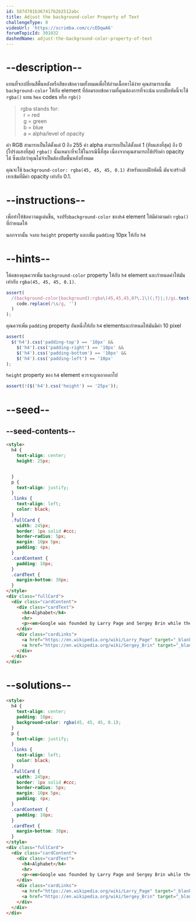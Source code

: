 ```yaml
---
id: 587d781b367417b2b2512abc
title: Adjust the background-color Property of Text
challengeType: 0
videoUrl: 'https://scrimba.com/c/cEDqwA6'
forumTopicId: 301032
dashedName: adjust-the-background-color-property-of-text
---
```


# --description--

แทนที่จะเปลี่ยนสีพื้นหลังหรือสีของข้อความทั้งหมดเพื่อให้อ่านเนื้อหาได้ง่าย คุณสามารถเพิ่ม `background-color` ให้กับ element ที่ล้อมรอบข้อความที่คุณต้องการที่จะเน้น
แบบฝึกหัดนี้จะใช้ `rgba()` แทน `hex` codes หรือ `rgb()`

<blockquote>rgba stands for:<br>  r = red<br>  g = green<br>  b = blue<br>  a = alpha/level of opacity</blockquote>

ค่า RGB สามารถเป็นได้ตั้งแต่ 0 ถึง 255 ค่า alpha สามารถเป็นได้ตั้งแต่ 1 (ทึบแสงที่สุด) ถึง 0 (โปร่งแสงที่สุด)
`rgba()` นั้นเหมาะที่จะใช้ในกรณีนี้ที่สุด เนื่องจากคุณสามารถใช้ปรับค่า opacity ได้
ซึ่งแปลว่าคุณไม่จำเป็นต้องปิดพื้นหลังทั้งหมด

คุณจะใช้ `background-color: rgba(45, 45, 45, 0.1)` สำหรับแบบฝึกหัดนี้
มันจะสร้างสีเทาเข้มที่มีค่า opacity เท่ากับ 0.1.

# --instructions--

เพื่อทำให้ข้อความดูเด่นขึ้น, จงปรับ`background-color` ของ`h4` element ให้มีค่าตามค่า `rgba()` ที่กำหนดให้

นอกจากนั้น จงลบ `height` property และเพิ่ม `padding` 10px ให้กับ `h4`
# --hints--

โค้ดของคุณควรเพิ่ม  `background-color` property ให้กับ `h4` element และกำหนดค่าให้มันเท่ากับ `rgba(45, 45, 45, 0.1)`.

```js
assert(
  /(background-color|background):rgba\(45,45,45,0?\.1\)(;?}|;)/gi.test(
    code.replace(/\s/g, '')
  )
);
```

คุณควรเพิ่ม `padding` property อันหนึ่งให้กับ `h4` elementและกำหนดให้มันมีค่า 10 pixel

```js
assert(
  $('h4').css('padding-top') == '10px' &&
    $('h4').css('padding-right') == '10px' &&
    $('h4').css('padding-bottom') == '10px' &&
    $('h4').css('padding-left') == '10px'
);
```

`height` property ของ `h4` element ควรจะถูกเอาออกไป

```js
assert(!($('h4').css('height') == '25px'));
```

# --seed--

## --seed-contents--

```html
<style>
  h4 {
    text-align: center;
    height: 25px;


  }
  p {
    text-align: justify;
  }
  .links {
    text-align: left;
    color: black;
  }
  .fullCard {
    width: 245px;
    border: 1px solid #ccc;
    border-radius: 5px;
    margin: 10px 5px;
    padding: 4px;
  }
  .cardContent {
    padding: 10px;
  }
  .cardText {
    margin-bottom: 30px;
  }
</style>
<div class="fullCard">
  <div class="cardContent">
    <div class="cardText">
      <h4>Alphabet</h4>
      <hr>
      <p><em>Google was founded by Larry Page and Sergey Brin while they were <u>Ph.D. students</u> at <strong>Stanford University</strong>.</em></p>
    </div>
    <div class="cardLinks">
      <a href="https://en.wikipedia.org/wiki/Larry_Page" target="_blank" class="links">Larry Page</a><br><br>
      <a href="https://en.wikipedia.org/wiki/Sergey_Brin" target="_blank" class="links">Sergey Brin</a>
    </div>
  </div>
</div>
```

# --solutions--

```html
<style>
  h4 {
    text-align: center;
    padding: 10px;
    background-color: rgba(45, 45, 45, 0.1);
  }
  p {
    text-align: justify;
  }
  .links {
    text-align: left;
    color: black;
  }
  .fullCard {
    width: 245px;
    border: 1px solid #ccc;
    border-radius: 5px;
    margin: 10px 5px;
    padding: 4px;
  }
  .cardContent {
    padding: 10px;
  }
  .cardText {
    margin-bottom: 30px;
  }
</style>
<div class="fullCard">
  <div class="cardContent">
    <div class="cardText">
      <h4>Alphabet</h4>
      <hr>
      <p><em>Google was founded by Larry Page and Sergey Brin while they were <u>Ph.D. students</u> at <strong>Stanford University</strong>.</em></p>
    </div>
    <div class="cardLinks">
      <a href="https://en.wikipedia.org/wiki/Larry_Page" target="_blank" class="links">Larry Page</a><br><br>
      <a href="https://en.wikipedia.org/wiki/Sergey_Brin" target="_blank" class="links">Sergey Brin</a>
    </div>
  </div>
</div>
```
